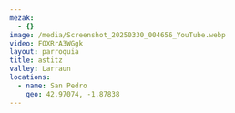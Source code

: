 ```yaml
---
mezak:
  - {}
image: /media/Screenshot_20250330_004656_YouTube.webp
video: FOXRrA3WGgk
layout: parroquia
title: astitz
valley: Larraun
locations:
  - name: San Pedro
    geo: 42.97074, -1.87838
---
```


